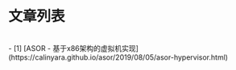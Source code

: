 # 文章列表

<br>
- [1] [ASOR - 基于x86架构的虚拟机实现](https://calinyara.github.io/asor/2019/08/05/asor-hypervisor.html)